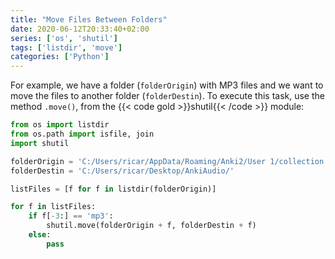 ```yaml
---
title: "Move Files Between Folders"
date: 2020-06-12T20:33:40+02:00
series: ['os', 'shutil']
tags: ['listdir', 'move']
categories: ['Python']
---
```


For example, we have a folder (`folderOrigin`) with MP3 files and we want to move the files to another folder (`folderDestin`). To execute this task, use the method `.move()`, from the {{< code gold >}}shutil{{< /code >}} module:

```python
from os import listdir
from os.path import isfile, join
import shutil

folderOrigin = 'C:/Users/ricar/AppData/Roaming/Anki2/User 1/collection.media/'
folderDestin = 'C:/Users/ricar/Desktop/AnkiAudio/'

listFiles = [f for f in listdir(folderOrigin)]

for f in listFiles:
	if f[-3:] == 'mp3':
		shutil.move(folderOrigin + f, folderDestin + f)
	else:
		pass
```